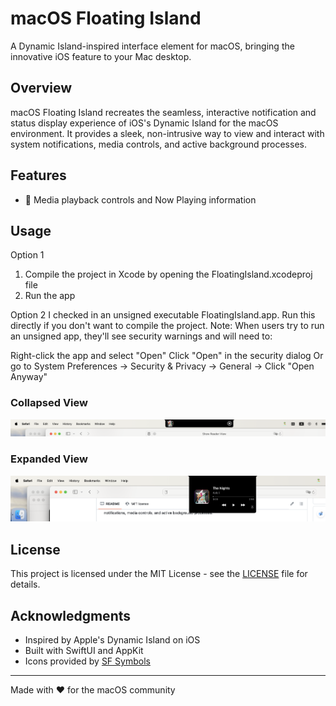 # macOS Floating Island

A Dynamic Island-inspired interface element for macOS, bringing the innovative iOS feature to your Mac desktop.

## Overview

macOS Floating Island recreates the seamless, interactive notification and status display experience of iOS's Dynamic Island for the macOS environment. It provides a sleek, non-intrusive way to view and interact with system notifications, media controls, and active background processes.

## Features

- 🎵 Media playback controls and Now Playing information

## Usage
Option 1
1. Compile the project in Xcode by opening the FloatingIsland.xcodeproj file
2. Run the app

Option 2
I checked in an unsigned executable FloatingIsland.app. Run this directly if you don't want to compile the project.
Note: When users try to run an unsigned app, they'll see security warnings and will need to:

Right-click the app and select "Open"
Click "Open" in the security dialog
Or go to System Preferences → Security & Privacy → General → Click "Open Anyway"

### Collapsed View
![Collapsed View](screenshots/Collapsed.png)
### Expanded View
![Expanded View](screenshots/Expanded.png)

## License

This project is licensed under the MIT License - see the [LICENSE](LICENSE) file for details.

## Acknowledgments

- Inspired by Apple's Dynamic Island on iOS
- Built with SwiftUI and AppKit
- Icons provided by [SF Symbols](https://developer.apple.com/sf-symbols/)

---

Made with ❤️ for the macOS community